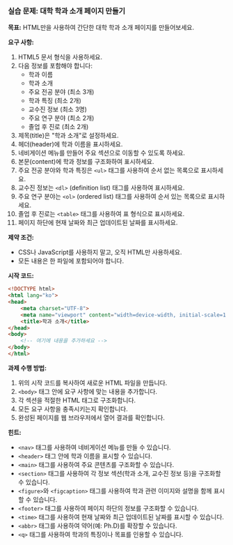 ### 실습 문제: 대학 학과 소개 페이지 만들기

**목표:**
HTML만을 사용하여 간단한 대학 학과 소개 페이지를 만들어보세요.

**요구 사항:**

1. HTML5 문서 형식을 사용하세요.
2. 다음 정보를 포함해야 합니다:
   - 학과 이름
   - 학과 소개
   - 주요 전공 분야 (최소 3개)
   - 학과 특징 (최소 2개)
   - 교수진 정보 (최소 3명)
   - 주요 연구 분야 (최소 2개)
   - 졸업 후 진로 (최소 2개)
3. 제목(title)은 "학과 소개"로 설정하세요.
4. 헤더(header)에 학과 이름을 표시하세요.
5. 네비게이션 메뉴를 만들어 주요 섹션으로 이동할 수 있도록 하세요.
6. 본문(content)에 학과 정보를 구조화하여 표시하세요.
7. 주요 전공 분야와 학과 특징은 `<ul>` 태그를 사용하여 순서 없는 목록으로 표시하세요.
8. 교수진 정보는 `<dl>` (definition list) 태그를 사용하여 표시하세요.
9. 주요 연구 분야는 `<ol>` (ordered list) 태그를 사용하여 순서 있는 목록으로 표시하세요.
10. 졸업 후 진로는 `<table>` 태그를 사용하여 표 형식으로 표시하세요.
11. 페이지 하단에 현재 날짜와 최근 업데이트된 날짜를 표시하세요.

**제약 조건:**
- CSS나 JavaScript를 사용하지 말고, 오직 HTML만 사용하세요.
- 모든 내용은 한 파일에 포함되어야 합니다.

**시작 코드:**
```html
<!DOCTYPE html>
<html lang="ko">
<head>
    <meta charset="UTF-8">
    <meta name="viewport" content="width=device-width, initial-scale=1.0">
    <title>학과 소개</title>
</head>
<body>
    <!-- 여기에 내용을 추가하세요 -->
</body>
</html>
```

**과제 수행 방법:**
1. 위의 시작 코드를 복사하여 새로운 HTML 파일을 만듭니다.
2. `<body>` 태그 안에 요구 사항에 맞는 내용을 추가합니다.
3. 각 섹션을 적절한 HTML 태그로 구조화합니다.
4. 모든 요구 사항을 충족시키는지 확인합니다.
5. 완성된 페이지를 웹 브라우저에서 열어 결과를 확인합니다.

**힌트:**
- `<nav>` 태그를 사용하여 네비게이션 메뉴를 만들 수 있습니다.
- `<header>` 태그 안에 학과 이름을 표시할 수 있습니다.
- `<main>` 태그를 사용하여 주요 콘텐츠를 구조화할 수 있습니다.
- `<section>` 태그를 사용하여 각 정보 섹션(학과 소개, 교수진 정보 등)을 구조화할 수 있습니다.
- `<figure>`와 `<figcaption>` 태그를 사용하여 학과 관련 이미지와 설명을 함께 표시할 수 있습니다.
- `<footer>` 태그를 사용하여 페이지 하단의 정보를 구조화할 수 있습니다.
- `<time>` 태그를 사용하여 현재 날짜와 최근 업데이트된 날짜를 표시할 수 있습니다.
- `<abbr>` 태그를 사용하여 약어(예: Ph.D)를 확장할 수 있습니다.
- `<q>` 태그를 사용하여 학과의 특징이나 목표를 인용할 수 있습니다.